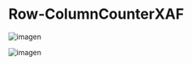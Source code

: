 # Row-ColumnCounterXAF

![imagen](https://github.com/user-attachments/assets/bcf960ab-2ed2-4ec4-bab9-2acf84f5beb7)


![imagen](https://github.com/user-attachments/assets/bc2aad0a-fe6b-445e-a1ef-3ea24b9ae0f8)
